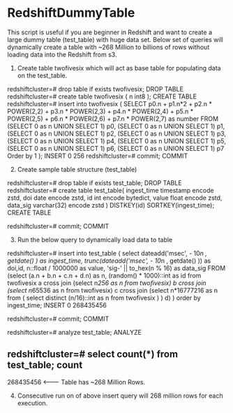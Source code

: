# RedshiftDummyTable
This script is useful if you are beginner in Redshift and want to create a large dummy table (test_table) with huge data set. Below set of queries will dynamically create a table with ~268 Million to billions of rows without loading data into the Redshift from s3.

1) Create table twofivesix which will act as base table for populating data on the  test_table.

redshiftcluster=# drop table if exists twofivesix;
DROP TABLE
redshiftcluster=# create table twofivesix ( n int8 );
CREATE TABLE
redshiftcluster=# insert into twofivesix (
 SELECT
     p0.n
     + p1.n*2
     + p2.n * POWER(2,2)
     + p3.n * POWER(2,3)
     + p4.n * POWER(2,4)
     + p5.n * POWER(2,5)
     + p6.n * POWER(2,6)
     + p7.n * POWER(2,7)
     as number
   FROM
     (SELECT 0 as n UNION SELECT 1) p0,
     (SELECT 0 as n UNION SELECT 1) p1,
     (SELECT 0 as n UNION SELECT 1) p2,
     (SELECT 0 as n UNION SELECT 1) p3,
     (SELECT 0 as n UNION SELECT 1) p4,
     (SELECT 0 as n UNION SELECT 1) p5,
     (SELECT 0 as n UNION SELECT 1) p6,
     (SELECT 0 as n UNION SELECT 1) p7
   Order by 1
 );
INSERT 0 256
redshiftcluster=# commit;
COMMIT

2) Create sample table structure (test_table)

redshiftcluster=#  drop table  if exists test_table;
DROP TABLE
redshiftcluster=# create table test_table(
 ingest_time timestamp encode zstd,
 doi date encode zstd,
 id  int encode bytedict,
 value float encode zstd,
 data_sig  varchar(32) encode zstd
 ) DISTKEY(id) SORTKEY(ingest_time);
CREATE TABLE

redshiftcluster=# commit;
COMMIT

3) Run the below query to dynamically load data to table

redshiftcluster=# insert into test_table (
 select  dateadd('msec', - 10*n , getdate() ) as ingest_time, trunc(dateadd('msec', - 10*n , getdate() )) as doi,id,
 n::float / 1000000 as value, 'sig-' || to_hex(n % 16) as data_sig
 FROM (select (a.n + b.n + c.n + d.n) as n, (random() * 1000)::int as id from twofivesix a cross join (select n*256 as n from twofivesix) b cross join (select n*65536 as n from twofivesix) c
 cross join (select n*16777216 as n from ( select distinct (n/16)::int as n from twofivesix ) ) d)
 ) order by ingest_time;
INSERT 0 268435456

redshiftcluster=# commit;
COMMIT

redshiftcluster=# analyze test_table;
ANALYZE

redshiftcluster=# select count(*) from test_table;
   count
-----------
 268435456   <--- Table has ~268 Million Rows.
 
4) Consecutive run on of above insert query will 268 million rows for each execution.
